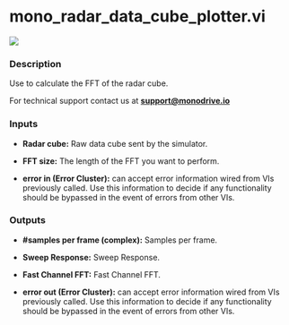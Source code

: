 # mono_radar_data_cube_plotter.vi

<p class="img_container">
<img class="lg_img" src="../mono_radar_data_cube_plotter.png"/>
</p>

### Description

Use to calculate the FFT of the radar cube.

For technical support contact us at <b>support@monodrive.io</b> 

### Inputs

- **Radar cube:**  Raw data cube sent by the simulator.  
 

- **FFT size:**  The length of the FFT you want to perform.
 

- **error in (Error Cluster):** can accept error information wired from VIs previously called. Use this information to decide if any functionality should be bypassed in the event of errors from other VIs. 

### Outputs

- **#samples per frame (complex):**  Samples per frame.
 

- **Sweep Response:**  Sweep Response.
 

- **Fast Channel FFT:**  Fast Channel FFT.
 

- **error out (Error Cluster):** can accept error information wired from VIs previously called. Use this information to decide if any functionality should be bypassed in the event of errors from other VIs. 

<p>&nbsp;</p>
&nbsp;</p>
